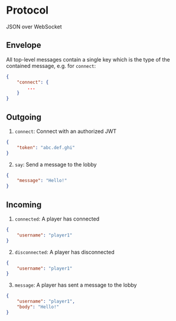 # Protocol

JSON over WebSocket

## Envelope

All top-level messages contain a single key which is the type of the contained message, e.g. for `connect`:

```json
{
    "connect": {
        ...
    }
}
```

## Outgoing

1. `connect`: Connect with an authorized JWT

```json
{
    "token": "abc.def.ghi"
}
```

2. `say`: Send a message to the lobby

```json
{
    "message": "Hello!"
}
```

## Incoming

1. `connected`: A player has connected

```json
{
    "username": "player1"
}
```

2. `disconnected`: A player has disconnected

```json
{
    "username": "player1"
}
```

3. `message`: A player has sent a message to the lobby

```json
{
    "username": "player1",
    "body": "Hello!"
}
```

